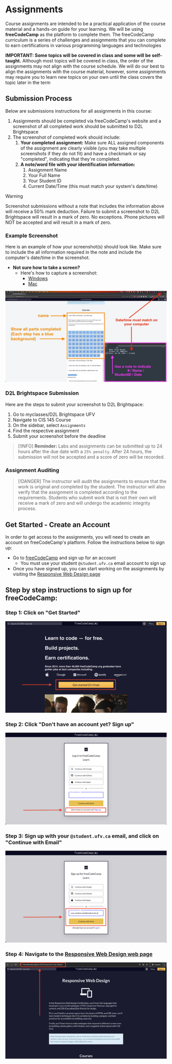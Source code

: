 # Assignments

Course assignments are intended to be a practical application of the course material and a hands-on guide for your learning. We will be using **freeCodeCamp** as the platform to complete them. The freeCodeCamp curriculum is a series of challenges and assignments that you can complete to earn certifications in various programming languages and technologies

**IMPORTANT: Some topics will be covered in class and some will be self-taught.** Although most topics will be covered in class, the order of the assignments may not align with the course schedule. We will do our best to align the assignments with the course material, however, some assignments may require you to learn new topics on your own until the class covers the topic later in the term

## Submission Process

Below are submissions instructions for all assignments in this course:

1. Assignments should be completed via freeCodeCamp's website and a screenshot of all completed work should be submitted to D2L Brightspace
2. The screenshot of completed work should include:
   1. **Your completed assignment:** Make sure ALL assigned components of the assignment are clearly visible (you may take multiple screenshots if they do not fit) and have a checkmark or say "completed", indicating that they're completed.
   2. **A note/word file with your identification information:**
      1. Assignment Name
      2. Your Full Name
      3. Your Student ID
      4. Current Date/Time (this must match your system's date/time)

> [!WARNING]
> Screenshot submissions without a note that includes the information above will receive a 50% mark deduction. Failure to submit a screenshot to D2L Brightspace will result in a mark of zero. No exceptions. Phone pictures will NOT be accepted and will result in a mark of zero.

### Example Screenshot

Here is an example of how your screenshot(s) should look like. Make sure to include the all information required in the note and include the computer's date/time in the screenshot.

- **Not sure how to take a screen?**
  - Here's how to capture a screenshot:
    - [Windows](https://www.wikihow.com/Take-a-Screenshot-in-Microsoft-Windows)
    - [Mac](https://support.apple.com/en-ca/HT201361)

![](images/assignment-example-annotated.jpeg)

### D2L Brightspace Submission

Here are the steps to submit your screenshot to D2L Brightspace:

1. Go to myclasses/D2L Brightspace UFV
2. Navigate to CIS 145 Course
3. On the sidebar, select `Assignments`
4. Find the respective assignment
5. Submit your screenshot before the deadline

> [!INFO]
> **Reminder:** Labs and assignments can be submitted up to 24 hours after the due date with a `25% penalty`. After 24 hours, the submission will not be accepted and a score of zero will be recorded. 

### Assignment Auditing

> [!DANGER]
> The instructor will audit the assignments to ensure that the work is original and completed by the student. The instructor will also verify that the assignment is completed according to the requirements. Students who submit work that is not their own will receive a mark of zero and will undergo the academic integrity process.

## Get Started - Create an Account

In order to get access to the assignments, you will need to create an account on freeCodeCamp's platform. Follow the instructions below to sign up:

- Go to [freeCodeCamp](https://www.freecodecamp.org/) and sign up for an account
  - You must use your student `@student.ufv.ca` email account to sign up
- Once you have signed up, you can start working on the assignments by visiting the [Responsive Web Design page](https://www.freecodecamp.org/learn/2022/responsive-web-design/)


## Step by step instructions to sign up for freeCodeCamp:

### Step 1: Click on "Get Started"
![Join freeCodeCamp 1](images/assignment/freeCodeCamp-step-1-annotated.png)

### Step 2: Click "Don't have an account yet? Sign up"
![Join freeCodeCamp 2](images/assignment/freeCodeCamp-step-2-annotated.png)

### Step 3: Sign up with your `@student.ufv.ca` email, and click on "Continue with Email"
![Join freeCodeCamp 3](images/assignment/freeCodeCamp-step-3-annotated.png)

### Step 4: Navigate to the [Responsive Web Design web page](https://www.freecodecamp.org/learn/2022/responsive-web-design/)
![Join freeCodeCamp 4](images/assignment/freeCodeCamp-step-4-annotated.png)